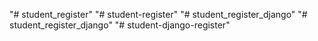 "# student_register" 
"# student-register" 
"# student_register_django" 
"# student_register_django" 
"# student-django-register" 
